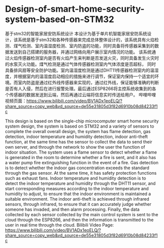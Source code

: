 # Design-of-smart-home-security-system-based-on-STM32
基于stm32的智能家居安防系统设计
本设计为基于单片机智能家居安防系统设计，该系统是基于stm32和各种传感器来完成总体整体设计的，该系统具有火焰检测、煤气检测、室内温湿度检测、室内防盗的功能，同时具备将传感器采集到的数据发送到自己搭建的服务器，并通过网络向用户展示室内情况的功能。
该系统通过火焰传感器检测室内是否有火焰产生来判断是否发送火灾，同时具备发生火灾时的水泵灭火功能。煤气检测是通过气体传感器检测室内气体浓度是否超标，
同时具备排风扇等安全防护功能。室内温湿度检测是通过DHT11传感器检测室内的温湿度，并根据室内的温湿度启动相应的措施来进行调节，保证室内保持一个适宜的环境。而室内防盗是通过红外线传感器来实现的，通过红外线，保证能够准确的判断是否有人入侵，然后在进行报警处理。最后通过ESP8266将主控系统收集到的各个传感器的数据发送到云端，然后再通过云端将信息实时传送给用户。
哔哩哔哩视频页面：https://www.bilibili.com/video/BV1ADx1eoELQ/?share_source=copy_web&vd_source=de55e31805d3f82d6910b08d84233f1c

This design is based on the single-chip microcomputer smart home security system design, the system is based on STM32 and a variety of sensors to complete the overall overall design, the system has flame detection, gas detection, indoor temperature and humidity detection, indoor anti-theft function, at the same time has the sensor to collect the data to send their own server, and through the network to show the user the function of indoor situation.
The system uses a flame sensor to detect whether a flame is generated in the room to determine whether a fire is sent, and it also has a water pump fire extinguishing function in the event of a fire. Gas detection is to detect whether the indoor gas concentration exceeds the standard through the gas sensor.
At the same time, it has safety protection functions such as exhaust fans. Indoor temperature and humidity detection is to detect the indoor temperature and humidity through the DHT11 sensor, and start corresponding measures according to the indoor temperature and humidity to adjust, to ensure that the indoor environment is maintained a suitable environment. The indoor anti-theft is achieved through infrared sensors, through infrared, to ensure that it can accurately judge whether someone has invaded, and then alarm processing. Finally, the data collected by each sensor collected by the main control system is sent to the cloud through the ESP8266, and then the information is transmitted to the user in real time through the cloud.
Bilibili Video Page: https://www.bilibili.com/video/BV1ADx1eoELQ/?share_source=copy_web&vd_source=de55e31805d3f82d6910b08d84233f1c
